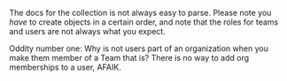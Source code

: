 The docs for the collection is not always easy to parse.
Please note you *have* to create objects in a certain order,
and note that the roles for teams and users are not always what
you expect.

Oddity number one: Why is not users part of an organization when
you make them member of a Team that is? There is no way to add
org memberships to a user, AFAIK.
